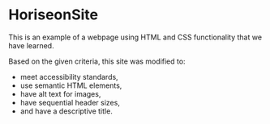 # HoriseonSite

This is an example of a webpage using HTML and CSS functionality that we have learned.

Based on the given criteria, this site was modified to:
* meet accessibility standards,
* use semantic HTML elements,
* have alt text for images,
* have sequential header sizes,
* and have a descriptive title.